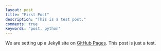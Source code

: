 ```yaml
---
layout: post
title: "First Post"
description: "This is a test post."
comments: true
keywords: "post, python"
---
```


We are setting up a Jekyll site on [GitHub Pages](https://pages.github.com).
This post is just a test.